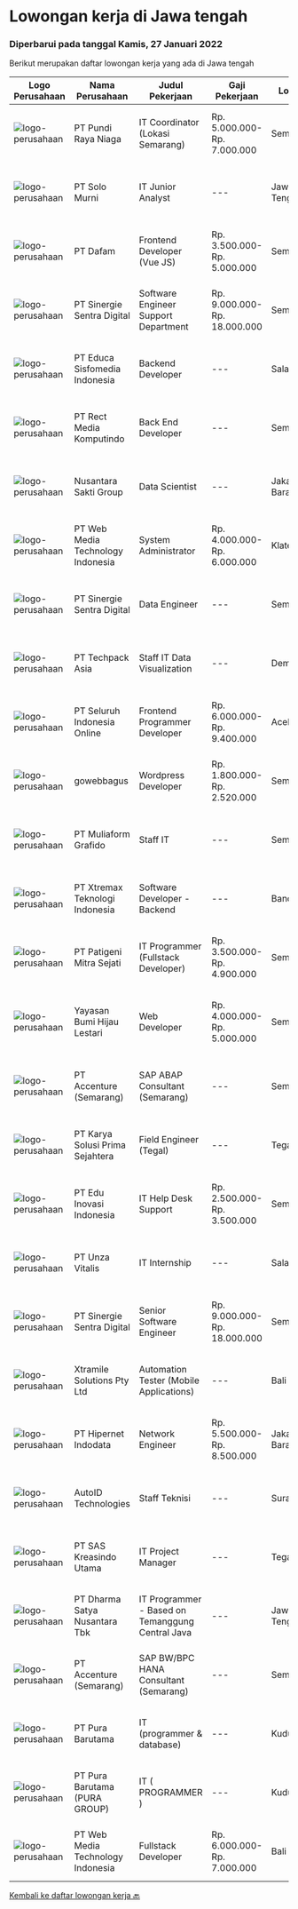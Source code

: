 
  # Lowongan kerja di Jawa tengah

  ### Diperbarui pada tanggal Kamis, 27 Januari 2022

  Berikut merupakan daftar lowongan kerja yang ada di Jawa tengah

  |Logo Perusahaan | Nama Perusahaan | Judul Pekerjaan | Gaji Pekerjaan | Lokasi | Deskripsi | Tanggal diunggah | Pranala |
  | -------------- | --------------- | --------------- | --------- | --------- | -------------- | ------- | ----------- |
  |![logo-perusahaan](https://image-service-cdn.seek.com.au/e2aa80206b2fe0d8a8df163161596ed26ac28f13/ee4dce1061f3f616224767ad58cb2fc751b8d2dc)|PT Pundi Raya Niaga|IT Coordinator (Lokasi Semarang)|Rp. 5.000.000-Rp. 7.000.000|Semarang|Menguasai Alur dan Implementasi Sistem ERP, Dapat melakukan training dan support aplikasi ERP, Memiliki Pengetahuan Software, Hardware &amp;...|Senin, 24 Januari 2022|https://www.jobstreet.co.id/id/job/it-coordinator-lokasi-semarang-3766995?token=0~564e1e9a-c48e-483f-9212-a3727a87e6aa&sectionRank=1&jobId=jobstreet-id-job-3766995|
|![logo-perusahaan](https://image-service-cdn.seek.com.au/765b4af217efb248167068f461754ea0997668ff/ee4dce1061f3f616224767ad58cb2fc751b8d2dc)|PT Solo Murni|IT Junior Analyst|---|Jawa Tengah|Melakukan analisa proses bisnis di lingkungan kerja PT Solo Murni. Melakukan analisa kebutuhan database. Melakukan penyusunan struktur database (jika...|Rabu, 26 Januari 2022|https://www.jobstreet.co.id/id/job/it-junior-analyst-3769682?token=0~564e1e9a-c48e-483f-9212-a3727a87e6aa&sectionRank=2&jobId=jobstreet-id-job-3769682|
|![logo-perusahaan](https://image-service-cdn.seek.com.au/23ed0db506f9cbc2e1947a1e8d5ff039b5085978/ee4dce1061f3f616224767ad58cb2fc751b8d2dc)|PT Dafam|Frontend Developer (Vue JS)|Rp. 3.500.000-Rp. 5.000.000|Semarang|Lulusan S1 Jurusan IT Memiliki pengalaman selama minimal 3 tahun sebagai frontend developer di perusahaan yang bergerak dalam bidang IT Memahami HTML,...|Rabu, 26 Januari 2022|https://www.jobstreet.co.id/id/job/frontend-developer-vue-js-3751207?token=0~564e1e9a-c48e-483f-9212-a3727a87e6aa&sectionRank=3&jobId=jobstreet-id-job-3751207|
|![logo-perusahaan](https://image-service-cdn.seek.com.au/bd98c12e20bf96961412c1d1500df43d061c59fe/ee4dce1061f3f616224767ad58cb2fc751b8d2dc)|PT Sinergie Sentra Digital|Software Engineer Support Department|Rp. 9.000.000-Rp. 18.000.000|Semarang|Port Cities International is searching for highly skilled Software Engineers of various levels ( Junior, Mid-level, Senior) to join their Support...|Rabu, 26 Januari 2022|https://www.jobstreet.co.id/id/job/software-engineer-support-department-3770173?token=0~564e1e9a-c48e-483f-9212-a3727a87e6aa&sectionRank=4&jobId=jobstreet-id-job-3770173|
|![logo-perusahaan](https://image-service-cdn.seek.com.au/9e459e4a3ea31c4bf03c13598af4814e9f9938ed/ee4dce1061f3f616224767ad58cb2fc751b8d2dc)|PT Educa Sisfomedia Indonesia|Backend Developer|---|Salatiga|Tugas dan Tanggung Jawab Merancang dan mengembangkan struktur data, membangun algoritma, dan mengujinya Mendesain dan mengimplementasikan berbagai...|Rabu, 26 Januari 2022|https://www.jobstreet.co.id/id/job/backend-developer-3750488?token=0~564e1e9a-c48e-483f-9212-a3727a87e6aa&sectionRank=5&jobId=jobstreet-id-job-3750488|
|![logo-perusahaan](https://image-service-cdn.seek.com.au/4c04f8e386da659f2a26debf74469becf256838b/ee4dce1061f3f616224767ad58cb2fc751b8d2dc)|PT Rect Media Komputindo|Back End Developer|---|Semarang|Mempunyai pengetahuan tentang konsep OOP, MVC dan AJAX Mempunyai pengetahuan di Web Services / API 3rd party Memiliki akal dan logika yang kuat Mampu...|Selasa, 25 Januari 2022|https://www.jobstreet.co.id/id/job/back-end-developer-3748297?token=0~564e1e9a-c48e-483f-9212-a3727a87e6aa&sectionRank=6&jobId=jobstreet-id-job-3748297|
|![logo-perusahaan](https://image-service-cdn.seek.com.au/62b3f35691e6784b20ccf47c9ba0cc9c7d98e429/ee4dce1061f3f616224767ad58cb2fc751b8d2dc)|Nusantara Sakti Group|Data Scientist|---|Jakarta Barat|Tanggung Jawab: Melakukan analisa data Membuat flow proses bisnis  Kualifikasi: Usia maksimal 27 tahun Pendidikan minimal S1 Teknik Industri,...|Selasa, 25 Januari 2022|https://www.jobstreet.co.id/id/job/data-scientist-3768768?token=0~564e1e9a-c48e-483f-9212-a3727a87e6aa&sectionRank=7&jobId=jobstreet-id-job-3768768|
|![logo-perusahaan](https://image-service-cdn.seek.com.au/fe6569d61098f35222743f282f496686f78aefd7/ee4dce1061f3f616224767ad58cb2fc751b8d2dc)|PT Web Media Technology Indonesia|System Administrator|Rp. 4.000.000-Rp. 6.000.000|Klaten|We're looking for a System Administrator. The candidate will be managing a high-performing server and infrastructure that back-boned our product and...|Senin, 24 Januari 2022|https://www.jobstreet.co.id/id/job/system-administrator-3766646?token=0~564e1e9a-c48e-483f-9212-a3727a87e6aa&sectionRank=8&jobId=jobstreet-id-job-3766646|
|![logo-perusahaan](https://image-service-cdn.seek.com.au/bd98c12e20bf96961412c1d1500df43d061c59fe/ee4dce1061f3f616224767ad58cb2fc751b8d2dc)|PT Sinergie Sentra Digital|Data Engineer|---|Semarang|Port Cities International is a global consulting company that focuses on the implementation of ERP systems called ‘Odoo’ amongst other related...|Rabu, 26 Januari 2022|https://www.jobstreet.co.id/id/job/data-engineer-3759154?token=0~564e1e9a-c48e-483f-9212-a3727a87e6aa&sectionRank=9&jobId=jobstreet-id-job-3759154|
|![logo-perusahaan](https://image-service-cdn.seek.com.au/077a3fa0aadb1f542c94fddb7c99a113f63925b5/ee4dce1061f3f616224767ad58cb2fc751b8d2dc)|PT Techpack Asia|Staff IT Data Visualization|---|Demak|Kualifikasi: Pendidikan min. D3/S1 Jurusan Teknik Informatika /Manajemen Informatika /Teknik Komputer/ Matematika/ Statistika, IPK Min. 3,00...|Minggu, 23 Januari 2022|https://www.jobstreet.co.id/id/job/staff-it-data-visualization-3755874?token=0~564e1e9a-c48e-483f-9212-a3727a87e6aa&sectionRank=10&jobId=jobstreet-id-job-3755874|
|![logo-perusahaan](https://image-service-cdn.seek.com.au/c768f0670f8f8212da7de609b6af9d0b2e5134cc/ee4dce1061f3f616224767ad58cb2fc751b8d2dc)|PT Seluruh Indonesia Online|Frontend Programmer Developer|Rp. 6.000.000-Rp. 9.400.000|Aceh|# Paham php dan web development# Memiliki Team work effort# Kami memberikan benefit saham (esop) di perusahaan kami untuk kandidat yang tepat#...|Selasa, 25 Januari 2022|https://www.jobstreet.co.id/id/job/frontend-programmer-developer-3768078?token=0~564e1e9a-c48e-483f-9212-a3727a87e6aa&sectionRank=11&jobId=jobstreet-id-job-3768078|
|![logo-perusahaan](https://image-service-cdn.seek.com.au/902ced63162e64bfe36a9100b3cfc6a729468455/ee4dce1061f3f616224767ad58cb2fc751b8d2dc)|gowebbagus|Wordpress Developer|Rp. 1.800.000-Rp. 2.520.000|Semarang|Persyaratan-         Mampu membangun laman website (khususnya wordpress)-         Memiliki pemahaman mengenai PHP, HTML, CSS, dan...|Selasa, 25 Januari 2022|https://www.jobstreet.co.id/id/job/wordpress-developer-3749120?token=0~564e1e9a-c48e-483f-9212-a3727a87e6aa&sectionRank=12&jobId=jobstreet-id-job-3749120|
|![logo-perusahaan](https://image-service-cdn.seek.com.au/b259f1548da565821c22976acf4c7d55a2d3d174/ee4dce1061f3f616224767ad58cb2fc751b8d2dc)|PT Muliaform Grafido|Staff IT|---|Semarang|Syarat : Usia maksimal 35 Tahun Lulusan Minimal D3 Teknologi Informatika Memahami troubleshooting PC/Laptop baik hardware, sistem software dan...|Jumat, 21 Januari 2022|https://www.jobstreet.co.id/id/job/staff-it-3765435?token=0~564e1e9a-c48e-483f-9212-a3727a87e6aa&sectionRank=13&jobId=jobstreet-id-job-3765435|
|![logo-perusahaan](https://image-service-cdn.seek.com.au/ce74a79d8ea261e54cdae65dc8035221535675cf/ee4dce1061f3f616224767ad58cb2fc751b8d2dc)|PT Xtremax Teknologi Indonesia|Software Developer - Backend|---|Bandung|Job Description As a Software Developer, specifically backend, you will be introduced to ASP.NET development platforms and will be actively involved...|Senin, 24 Januari 2022|https://www.jobstreet.co.id/id/job/software-developer-backend-3767944?token=0~564e1e9a-c48e-483f-9212-a3727a87e6aa&sectionRank=14&jobId=jobstreet-id-job-3767944|
|![logo-perusahaan](https://image-service-cdn.seek.com.au/b88a1dc7cf6200d9efc258dbd7232e9c2e59cbeb/ee4dce1061f3f616224767ad58cb2fc751b8d2dc)|PT Patigeni Mitra Sejati|IT Programmer (Fullstack Developer)|Rp. 3.500.000-Rp. 4.900.000|Semarang|Kualifikasi: Pendidikan D3/S1 Teknik Informatika/Sistem Informasi/Desain Komunikasi Visual, terbuka untuk lulusan SMK Ilmu Komputer/Multimedia. Usia...|Minggu, 23 Januari 2022|https://www.jobstreet.co.id/id/job/it-programmer-fullstack-developer-3766092?token=0~564e1e9a-c48e-483f-9212-a3727a87e6aa&sectionRank=15&jobId=jobstreet-id-job-3766092|
|![logo-perusahaan](https://image-service-cdn.seek.com.au/f6a80fac749c53e9f6544f4fef51c3ef1b5731f2/ee4dce1061f3f616224767ad58cb2fc751b8d2dc)|Yayasan Bumi Hijau Lestari|Web Developer|Rp. 4.000.000-Rp. 5.000.000|Semarang|Job Posting - Web DeveloperTree4Trees has an immediate opening for an experienced Web Developer at our office location in Semarang Indonesia. The...|Senin, 24 Januari 2022|https://www.jobstreet.co.id/id/job/web-developer-3766904?token=0~564e1e9a-c48e-483f-9212-a3727a87e6aa&sectionRank=16&jobId=jobstreet-id-job-3766904|
|![logo-perusahaan](https://us.123rf.com/450wm/pavelstasevich/pavelstasevich1811/pavelstasevich181101027/112815900-stock-vector-no-image-available-icon-flat-vector.jpg?ver=6)|PT Accenture (Semarang)|SAP ABAP Consultant (Semarang)|---|Semarang|Key responsibilities may include: Planning, monitoring, and managing all development tasks. Create development standards and checklists. Supervising,...|Senin, 24 Januari 2022|https://www.jobstreet.co.id/id/job/sap-abap-consultant-semarang-3767951?token=0~564e1e9a-c48e-483f-9212-a3727a87e6aa&sectionRank=17&jobId=jobstreet-id-job-3767951|
|![logo-perusahaan](https://image-service-cdn.seek.com.au/bb0f2c313297f2db3d497466b95d7da85644edc0/ee4dce1061f3f616224767ad58cb2fc751b8d2dc)|PT Karya Solusi Prima Sejahtera|Field Engineer (Tegal)|---|Tegal|KUALIFIKASI  Lulusan D3 Jurusan Teknik Informatika/Teknik Telekomunikasi/Teknik Elektro, Freshgraduate dipersilahkan melamar  Diutamakan memiliki...|Sabtu, 22 Januari 2022|https://www.jobstreet.co.id/id/job/field-engineer-tegal-3753859?token=0~564e1e9a-c48e-483f-9212-a3727a87e6aa&sectionRank=18&jobId=jobstreet-id-job-3753859|
|![logo-perusahaan](https://image-service-cdn.seek.com.au/2e3d85875ebd93c303bdd8a6856fed6c1d38d659/ee4dce1061f3f616224767ad58cb2fc751b8d2dc)|PT Edu Inovasi Indonesia|IT Help Desk Support|Rp. 2.500.000-Rp. 3.500.000|Semarang|PT. EDU INOVASI INDONESIA [EDUBRAND], kantor pusat di Kota Semarang, membutuhkan Staf IT &amp; HelpDesk [IT HELP DESK SUPPORT] Full Time dengan...|Kamis, 20 Januari 2022|https://www.jobstreet.co.id/id/job/it-help-desk-support-3763761?token=0~564e1e9a-c48e-483f-9212-a3727a87e6aa&sectionRank=19&jobId=jobstreet-id-job-3763761|
|![logo-perusahaan](https://image-service-cdn.seek.com.au/f14c90d2019d7494d62591b24bc8fee53c90ebd0/ee4dce1061f3f616224767ad58cb2fc751b8d2dc)|PT Unza Vitalis|IT Internship|---|Salatiga|Qualification: Final year student or fresh graduate from Information System/Computer Science or similar IT major Having a great understanding about...|Kamis, 20 Januari 2022|https://www.jobstreet.co.id/id/job/it-internship-3764147?token=0~564e1e9a-c48e-483f-9212-a3727a87e6aa&sectionRank=20&jobId=jobstreet-id-job-3764147|
|![logo-perusahaan](https://image-service-cdn.seek.com.au/bd98c12e20bf96961412c1d1500df43d061c59fe/ee4dce1061f3f616224767ad58cb2fc751b8d2dc)|PT Sinergie Sentra Digital|Senior Software Engineer|Rp. 9.000.000-Rp. 18.000.000|Semarang|JOB RESPONSIBILITIES Collaborate with the Project team to create technical solution design includes assessing the complexity and proper project...|Senin, 24 Januari 2022|https://www.jobstreet.co.id/id/job/senior-software-engineer-3766864?token=0~564e1e9a-c48e-483f-9212-a3727a87e6aa&sectionRank=21&jobId=jobstreet-id-job-3766864|
|![logo-perusahaan](https://image-service-cdn.seek.com.au/886dbb766c5bd832cea6f1bb5b5374b094ca8917/ee4dce1061f3f616224767ad58cb2fc751b8d2dc)|Xtramile Solutions Pty Ltd|Automation Tester (Mobile Applications)|---|Bali|Innovative job opportunity offering a high salary package, attractive bonus remuneration and full remote working arrangement. This role will help...|Selasa, 25 Januari 2022|https://www.jobstreet.co.id/id/job/automation-tester-mobile-applications-3761131?token=0~564e1e9a-c48e-483f-9212-a3727a87e6aa&sectionRank=22&jobId=jobstreet-id-job-3761131|
|![logo-perusahaan](https://image-service-cdn.seek.com.au/62148b692fdfbf4a4a11c7764913b8f0db15fa3f/ee4dce1061f3f616224767ad58cb2fc751b8d2dc)|PT Hipernet Indodata|Network Engineer|Rp. 5.500.000-Rp. 8.500.000|Jakarta Barat|Requirement: Max. 30 years old Candidate must possess at least a Bachelor's degree, IT/Computer Science/Electronic/Telecomunication Minimal 2 years...|Jumat, 21 Januari 2022|https://www.jobstreet.co.id/id/job/network-engineer-3765286?token=0~564e1e9a-c48e-483f-9212-a3727a87e6aa&sectionRank=23&jobId=jobstreet-id-job-3765286|
|![logo-perusahaan](https://image-service-cdn.seek.com.au/d93570a45c2c5f1b9a1f59d2916dc111a738ee9c/ee4dce1061f3f616224767ad58cb2fc751b8d2dc)|AutoID Technologies|Staff Teknisi|---|Surabaya|Anda seorang tenaga teknis yang memiliki kemampuan dalam menangani perbaikan barang elektronik dan menguasai teknik jaringan, serta telah memiliki...|Jumat, 21 Januari 2022|https://www.jobstreet.co.id/id/job/staff-teknisi-3764390?token=0~564e1e9a-c48e-483f-9212-a3727a87e6aa&sectionRank=24&jobId=jobstreet-id-job-3764390|
|![logo-perusahaan](https://image-service-cdn.seek.com.au/4b44f659bd1174463d23adc92e7ef83cd2341528/ee4dce1061f3f616224767ad58cb2fc751b8d2dc)|PT SAS Kreasindo Utama|IT Project Manager|---|Tegal|Responsibilities Running regular checks on network and data security Identifying and acting on opportunities to improve and update software and...|Jumat, 21 Januari 2022|https://www.jobstreet.co.id/id/job/it-project-manager-3764347?token=0~564e1e9a-c48e-483f-9212-a3727a87e6aa&sectionRank=25&jobId=jobstreet-id-job-3764347|
|![logo-perusahaan](https://image-service-cdn.seek.com.au/3f711d508edc48e2f496769c97e787d14ea386e9/ee4dce1061f3f616224767ad58cb2fc751b8d2dc)|PT Dharma Satya Nusantara Tbk|IT Programmer - Based on Temanggung Central Java|---|Jawa Tengah|Minimum Requirements Pendidikan D3/S1 Jurusan Teknik Informatika / Sistem Informasi Usia maksimal 27 Tahun Berpengalaman sebagai Programmer / Web...|Sabtu, 22 Januari 2022|https://www.jobstreet.co.id/id/job/it-programmer-based-on-temanggung-central-java-3754518?token=0~564e1e9a-c48e-483f-9212-a3727a87e6aa&sectionRank=26&jobId=jobstreet-id-job-3754518|
|![logo-perusahaan](https://us.123rf.com/450wm/pavelstasevich/pavelstasevich1811/pavelstasevich181101027/112815900-stock-vector-no-image-available-icon-flat-vector.jpg?ver=6)|PT Accenture (Semarang)|SAP BW/BPC HANA Consultant (Semarang)|---|Semarang|Responsibilities: Participate in requirement gathering and design phase to define business requirements and data flow design Perform BW/BPC system...|Senin, 24 Januari 2022|https://www.jobstreet.co.id/id/job/sap-bw-bpc-hana-consultant-semarang-3767967?token=0~564e1e9a-c48e-483f-9212-a3727a87e6aa&sectionRank=27&jobId=jobstreet-id-job-3767967|
|![logo-perusahaan](https://image-service-cdn.seek.com.au/3163420bf03a257260b731647985243bbc3a5486/ee4dce1061f3f616224767ad58cb2fc751b8d2dc)|PT Pura Barutama|IT (programmer & database)|---|Kudus|Deskripsi Pekerjaan IT Programmer &amp; Database bertanggung jawab untuk melakukan perawatan dan updating program komputer, database, jaringan, dan...|Kamis, 20 Januari 2022|https://www.jobstreet.co.id/id/job/it-programmer-database-3743819?token=0~564e1e9a-c48e-483f-9212-a3727a87e6aa&sectionRank=28&jobId=jobstreet-id-job-3743819|
|![logo-perusahaan](https://image-service-cdn.seek.com.au/1588db4b27658493c980eb24d959cefaab47c7ca/ee4dce1061f3f616224767ad58cb2fc751b8d2dc)|PT Pura Barutama (PURA GROUP)|IT ( PROGRAMMER )|---|Kudus|S1 Teknik Informatika. Memahami Java, J2SE, .NET, C ++, C #, Assembler , PHP, VB, Delphi, Power Builder, Oracle dan pernah membuat program dari...|Kamis, 20 Januari 2022|https://www.jobstreet.co.id/id/job/it-programmer-3763029?token=0~564e1e9a-c48e-483f-9212-a3727a87e6aa&sectionRank=29&jobId=jobstreet-id-job-3763029|
|![logo-perusahaan](https://image-service-cdn.seek.com.au/fe6569d61098f35222743f282f496686f78aefd7/ee4dce1061f3f616224767ad58cb2fc751b8d2dc)|PT Web Media Technology Indonesia|Fullstack Developer|Rp. 6.000.000-Rp. 7.000.000|Bali|We are Niagahoster, a tech company based in Yogyakarta that provides web-hosting services. To make Niagahoster web and products are packed with...|Kamis, 20 Januari 2022|https://www.jobstreet.co.id/id/job/fullstack-developer-3750672?token=0~564e1e9a-c48e-483f-9212-a3727a87e6aa&sectionRank=30&jobId=jobstreet-id-job-3750672|


  [Kembali ke daftar lowongan kerja 🔙](../README.md#daftar-lowongan-kerja)
  